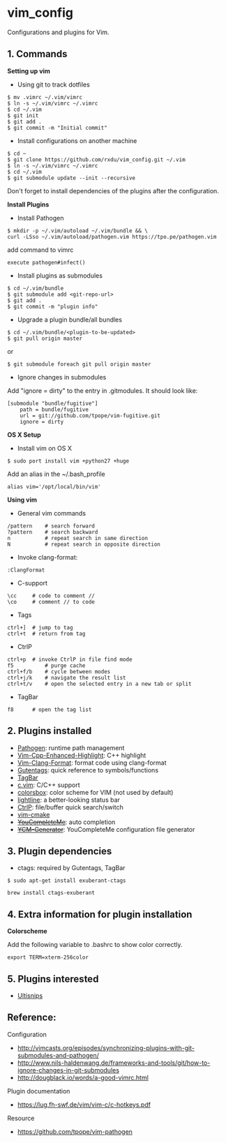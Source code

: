 # vim_config

Configurations and plugins for Vim.

## 1. Commands

**Setting up vim**

* Using git to track dotfiles
```
$ mv .vimrc ~/.vim/vimrc
$ ln -s ~/.vim/vimrc ~/.vimrc
$ cd ~/.vim
$ git init
$ git add .
$ git commit -m "Initial commit"
```

* Install configurations on another machine
```
$ cd ~
$ git clone https://github.com/rxdu/vim_config.git ~/.vim
$ ln -s ~/.vim/vimrc ~/.vimrc
$ cd ~/.vim
$ git submodule update --init --recursive
```

Don't forget to install dependencies of the plugins after the configuration.

**Install Plugins**

* Install Pathogen
```
$ mkdir -p ~/.vim/autoload ~/.vim/bundle && \
curl -LSso ~/.vim/autoload/pathogen.vim https://tpo.pe/pathogen.vim
```

add command to vimrc
```
execute pathogen#infect()
```

* Install plugins as submodules
```
$ cd ~/.vim/bundle
$ git submodule add <git-repo-url>
$ git add .
$ git commit -m "plugin info"
```

* Upgrade a plugin bundle/all bundles
```
$ cd ~/.vim/bundle/<plugin-to-be-updated>
$ git pull origin master
```
or
```
$ git submodule foreach git pull origin master
```

* Ignore changes in submodules

Add "ignore = dirty" to the entry in .gitmodules. It should look like:
```
[submodule "bundle/fugitive"]
	path = bundle/fugitive
	url = git://github.com/tpope/vim-fugitive.git
	ignore = dirty
```

**OS X Setup**

* Install vim on OS X
```
$ sudo port install vim +python27 +huge
```
Add an alias in the ~/.bash_profile
```
alias vim='/opt/local/bin/vim'
```

**Using vim**

* General vim commands
```
/pattern	# search forward
?pattern	# search backward
n			# repeat search in same direction
N			# repeat search in opposite direction
```

* Invoke clang-format:
```
:ClangFormat
```

* C-support
```
\cc		# code to comment //
\co		# comment // to code
```

* Tags
```
ctrl+]	# jump to tag
ctrl+t	# return from tag
```

* CtrlP
```
ctrl+p	# invoke CtrlP in file find mode
f5			# purge cache
ctrl+f/b 	# cycle between modes
ctrl+j/k	# navigate the result list
ctrl+t/v 	# open the selected entry in a new tab or split
```

* TagBar
```
f8		# open the tag list
```

## 2. Plugins installed

* [Pathogen](https://github.com/tpope/vim-pathogen): runtime path management
* [Vim-Cpp-Enhanced-Highlight](https://github.com/octol/vim-cpp-enhanced-highlight): C++ highlight
* [Vim-Clang-Format](https://github.com/rhysd/vim-clang-format): format code using clang-format
* [Gutentags](https://github.com/ludovicchabant/vim-gutentags): quick reference to symbols/functions
* [TagBar](https://github.com/majutsushi/tagbar)
* [c.vim](http://www.vim.org/scripts/script.php?script_id=213): C/C++ support
* [colorsbox](https://github.com/mkarmona/colorsbox): color scheme for VIM (not used by default)
* [lightline](https://github.com/itchyny/lightline.vim): a better-looking status bar
* [CtrlP](https://github.com/ctrlpvim/ctrlp.vim): file/buffer quick search/switch
* [vim-cmake](https://github.com/vhdirk/vim-cmake)
* ~~[YouCompleteMe](https://github.com/Valloric/YouCompleteMe)~~: auto completion
* ~~[YCM-Generator](https://github.com/rdnetto/YCM-Generator)~~: YouCompleteMe configuration file generator

## 3. Plugin dependencies

<!--
* ~~libclang > 3.8: required by YouCompleteMe~~

```
$ wget <clang-binaries-tarball-url> #  or `curl -O <url>`
$ tar xf clang*
$ cd clang*
$ sudo cp -R * /usr/local/
```
```
$ brew install clang-format
```
-->

* ctags: required by Gutentags, TagBar
```
$ sudo apt-get install exuberant-ctags
```
```
brew install ctags-exuberant
```

## 4. Extra information for plugin installation
<!--

**YouCompleteMe**

* Install YCM using git add submodule
```
$ git submodule add https://github.com/Valloric/YouCompleteMe.git
$ git submodule update --init --recursive
```
* Download latest version of [libclang](http://llvm.org/releases/download.html). You can install it to the system directory if you want. Follow the above instructions.

* First try to use the provided script to install this plugin:

```
$ cd ~/.vim/bundle/YouCompleteMe
$ ./install.py --clang-completer
```

* Compile ycm_core library with C-family support
```
$ cmake -G "Unix Makefiles" -DPATH_TO_LLVM_ROOT=/usr/local . ~/.vim/bundle/YouCompleteMe/third_party/ycmd/cpp
$ cmake --build . --target ycm_core --config Release
```
Replace the PATH_TO_LLVM_ROOT if you have it extracted elsewhere.
)

-->
**Colorscheme**

Add the following variable to .bashrc to show color correctly.
```
export TERM=xterm-256color
```

## 5. Plugins interested

* [Ultisnips](https://github.com/SirVer/ultisnips)

## Reference:

Configuration
* http://vimcasts.org/episodes/synchronizing-plugins-with-git-submodules-and-pathogen/
* http://www.nils-haldenwang.de/frameworks-and-tools/git/how-to-ignore-changes-in-git-submodules
* http://dougblack.io/words/a-good-vimrc.html

Plugin documentation
* https://lug.fh-swf.de/vim/vim-c/c-hotkeys.pdf

Resource
* https://github.com/tpope/vim-pathogen
